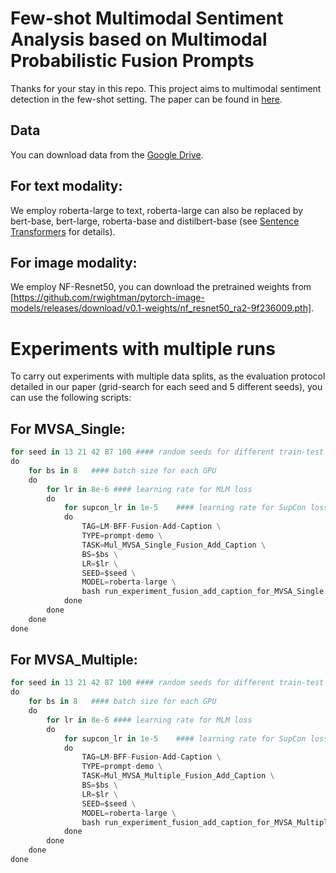 # Few-shot Multimodal Sentiment Analysis based on Multimodal Probabilistic Fusion Prompts

Thanks for your stay in this repo. This project aims to multimodal sentiment detection in the few-shot setting. The paper can be found in [here](https://arxiv.org/abs/2211.06607).

## Data

You can download data from the [Google Drive](https://drive.google.com/file/d/1gsXi0x-rY1YOnDDWVJIjSWSFRiQtzRoE/view?usp=drive_link).

## For text modality:
We employ roberta-large to text, roberta-large can also be replaced by bert-base, bert-large, roberta-base and distilbert-base (see [Sentence Transformers](https://github.com/UKPLab/sentence-transformers) for details).
## For image modality:
We employ NF-Resnet50, you can download the pretrained weights from [https://github.com/rwightman/pytorch-image-models/releases/download/v0.1-weights/nf_resnet50_ra2-9f236009.pth].

# Experiments with multiple runs

To carry out experiments with multiple data splits, as the evaluation protocol detailed in our paper (grid-search for each seed and 5 different seeds), you can use the following scripts:

## For MVSA_Single:

``` python
for seed in 13 21 42 87 100 #### random seeds for different train-test splits
do
    for bs in 8   #### batch size for each GPU
    do
        for lr in 8e-6 #### learning rate for MLM loss 
        do
            for supcon_lr in 1e-5    #### learning rate for SupCon loss
            do
                TAG=LM-BFF-Fusion-Add-Caption \
                TYPE=prompt-demo \
                TASK=Mul_MVSA_Single_Fusion_Add_Caption \
                BS=$bs \
                LR=$lr \
                SEED=$seed \
                MODEL=roberta-large \
                bash run_experiment_fusion_add_caption_for_MVSA_Single.sh "--max_seq_length 256 --demo_filter --demo_filter_model sbert-roberta-large --num_sample 4"
            done
        done
    done
done
```

## For MVSA_Multiple:

``` python
for seed in 13 21 42 87 100 #### random seeds for different train-test splits
do
    for bs in 8   #### batch size for each GPU
    do
        for lr in 8e-6 #### learning rate for MLM loss
        do
            for supcon_lr in 1e-5    #### learning rate for SupCon loss
            do
                TAG=LM-BFF-Fusion-Add-Caption \
                TYPE=prompt-demo \
                TASK=Mul_MVSA_Multiple_Fusion_Add_Caption \
                BS=$bs \
                LR=$lr \
                SEED=$seed \
                MODEL=roberta-large \
                bash run_experiment_fusion_add_caption_for_MVSA_Multiple.sh "--max_seq_length 256 --demo_filter --demo_filter_model sbert-roberta-large --num_sample 4"
            done
        done
    done
done
```
